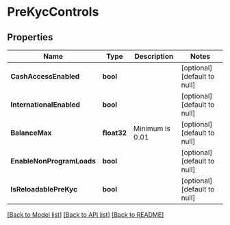 # PreKycControls

## Properties
Name | Type | Description | Notes
------------ | ------------- | ------------- | -------------
**CashAccessEnabled** | **bool** |  | [optional] [default to null]
**InternationalEnabled** | **bool** |  | [optional] [default to null]
**BalanceMax** | **float32** | Minimum is 0.01 | [optional] [default to null]
**EnableNonProgramLoads** | **bool** |  | [optional] [default to null]
**IsReloadablePreKyc** | **bool** |  | [optional] [default to null]

[[Back to Model list]](../README.md#documentation-for-models) [[Back to API list]](../README.md#documentation-for-api-endpoints) [[Back to README]](../README.md)


